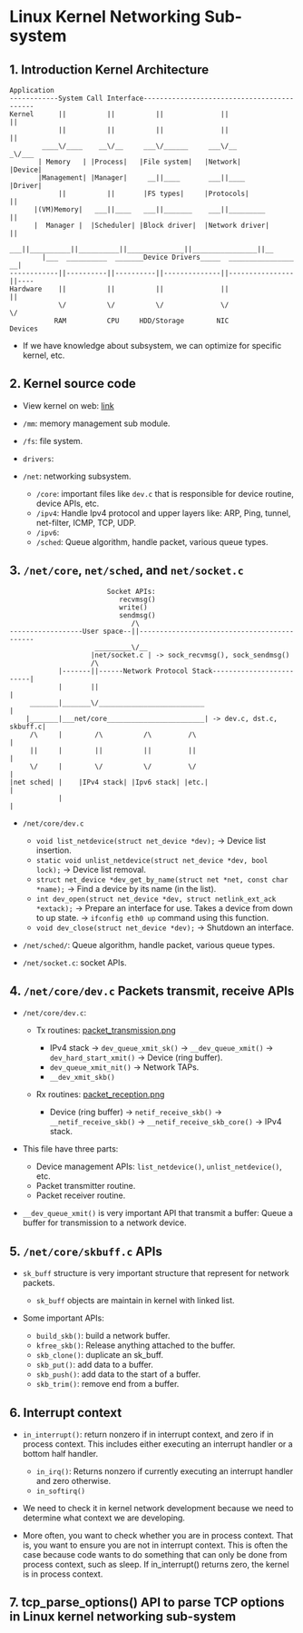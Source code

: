 # Linux Kernel Networking Sub-system

## 1. Introduction Kernel Architecture

```text
Application
------------System Call Interface-------------------------------------------
Kernel      ||          ||          ||              ||                ||
            ||          ||          ||              ||                || 
        ____\/____    __\/__     ___\/______     ___\/__             _\/___
       | Memory   | |Process|   |File system|   |Network|           |Device|
       |Management| |Manager|     __||____       ___||____          |Driver|
            ||          ||       |FS types|     |Protocols|           ||
      |(VM)Memory|   ___||____   ___||_______    ___||_________       ||  
      |  Manager |  |Scheduler| |Block driver|  |Network driver|      ||
         ___||__________||__________||______________||________________||__
        |___  __________  _______Device Drivers_____  ________________  __|       
------------||----------||----------||--------------||----------------||----
Hardware    ||          ||          ||              ||                ||
            \/          \/          \/              \/                \/
           RAM          CPU     HDD/Storage        NIC              Devices
```

- If we have knowledge about subsystem, we can optimize for specific kernel, etc.

## 2. Kernel source code

- View kernel on web: [link](https://elixir.bootlin.com/linux/v6.7-rc8/source)

- `/mm`: memory management sub module.
- `/fs`: file system.
- `drivers`:
- `/net`: networking subsystem.
  - `/core`: important files like `dev.c` that is responsible for device routine, device APIs, etc.
  - `/ipv4`: Handle Ipv4 protocol and upper layers like: ARP, Ping, tunnel, net-filter, ICMP, TCP, UDP.
  - `/ipv6`:
  - `/sched`: Queue algorithm, handle packet, various queue types.

## 3. `/net/core`, `net/sched`, and `net/socket.c`

```text
                        Socket APIs:
                           recvmsg()
                           write()
                           sendmsg()
                              /\
------------------User space--||--------------------------------------------
                     _________\/__
                    |net/socket.c | -> sock_recvmsg(), sock_sendmsg()
                    /\
            |-------||------Network Protocol Stack-------------------------|
            |       ||                                                     |
     _______|_______\/__________________________                           |
    |_______|___net/core________________________| -> dev.c, dst.c, skbuff.c|
     /\     |        /\          /\         /\                             |
     ||     |        ||          ||         ||                             |
     \/     |        \/          \/         \/                             |
|net sched| |    |IPv4 stack| |Ipv6 stack| |etc.|                          |
            |                                                              |
```

- `/net/core/dev.c`
  - `void list_netdevice(struct net_device *dev);` -> Device list insertion.
  - `static void unlist_netdevice(struct net_device *dev, bool lock);` -> Device list removal.
  - `struct net_device *dev_get_by_name(struct net *net, const char *name);` -> Find a device by its name (in the list).
  - `int dev_open(struct net_device *dev, struct netlink_ext_ack *extack);` -> Prepare an interface for use. Takes a device from down to up state. -> `ifconfig eth0 up` command using this function.
  - `void dev_close(struct net_device *dev);` -> Shutdown an interface.

- `/net/sched/`: Queue algorithm, handle packet, various queue types.
- `/net/socket.c`: socket APIs.

## 4. `/net/core/dev.c` Packets transmit, receive APIs

- `/net/core/dev.c`:
  - Tx routines: [packet_transmission.png](./resources/packet_transmission.png)
    - IPv4 stack -> `dev_queue_xmit_sk()` -> `__dev_queue_xmit()` -> `dev_hard_start_xmit()` -> Device (ring buffer).
    - `dev_queue_xmit_nit()` -> Network TAPs.
    - `__dev_xmit_skb()`

  - Rx routines: [packet_reception.png](./resources/packet_reception.png)
    - Device (ring buffer) -> `netif_receive_skb()` -> `__netif_receive_skb()` -> `__netif_receive_skb_core()` -> IPv4 stack.

- This file have three parts:
  - Device management APIs: `list_netdevice()`, `unlist_netdevice()`, etc.
  - Packet transmitter routine.
  - Packet receiver routine.

- `__dev_queue_xmit()` is very important API that transmit a buffer: Queue a buffer for transmission to a network device.

## 5. `/net/core/skbuff.c` APIs

- `sk_buff` structure is very important structure that represent for network packets.
  - `sk_buff` objects are maintain in kernel with linked list.

- Some important APIs:
  - `build_skb()`: build a network buffer.
  - `kfree_skb()`: Release anything attached to the buffer.
  - `skb_clone()`: duplicate an sk_buff.
  - `skb_put()`: add data to a buffer.
  - `skb_push()`: add data to the start of a buffer.
  - `skb_trim()`: remove end from a buffer.

## 6. Interrupt context

- `in_interrupt()`: return nonzero if in interrupt context, and zero if in process context. This includes either executing an interrupt handler or a bottom half handler.
  - `in_irq()`: Returns nonzero if currently executing an interrupt handler and zero otherwise.
  - `in_softirq()`

- We need to check it in kernel network development because we need to determine what context we are developing.

- More often, you want to check whether you are in process context. That is, you want to ensure you are not in interrupt context. This is often the case because code wants to do something that can only be done from process context, such as sleep. If in_interrupt() returns zero, the kernel is in process context.

## 7.  tcp_parse_options() API to parse TCP options in Linux kernel networking sub-system
